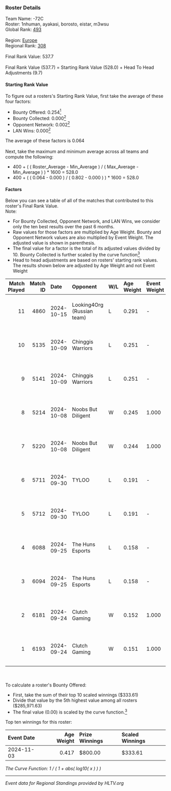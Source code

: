 ### Roster Details<br />
Team Name: -72C<br />
Roster: 1nhuman, ayakasi, borosto, eistar, m3wsu<br />
Global Rank: [493](../../standings_global_2025_02_28.md)<br />
<br />
Region: [Europe]( ../../standings_europe_2025_02_28.md)<br />
Regional Rank: [308]( ../../standings_europe_2025_02_28.md)<br />
<br />
Final Rank Value:  537.7<br />
<br />
Final Rank Value (537.7) = Starting Rank Value (528.0) + Head To Head Adjustments (9.7)<br />

#### Starting Rank Value<br />
To figure out a rosters's Starting Rank Value, first take the average of these four factors:<br />
- Bounty Offered: 0.254[<sup>1</sup>](#table2)
- Bounty Collected: 0.000[<sup>2</sup>](#table1)
- Opponent Network: 0.002[<sup>2</sup>](#table1)
- LAN Wins: 0.000[<sup>2</sup>](#table1)

The average of these factors is 0.064<br />
<br />
Next, take the maximum and minimum average across all teams and compute the following:<br />
- 400 + ( ( Roster_Average - Min_Average ) / ( Max_Average - Min_Average ) ) * 1600 = 528.0
- 400 + ( ( 0.064 - 0.000 ) / ( 0.802 - 0.000 ) ) * 1600 = 528.0


#### Factors<br />
Below you can see a table of all of the matches that contributed to this roster's Final Rank Value.<br />
Note:<br />

- For Bounty Collected, Opponent Network, and LAN Wins, we consider only the ten best results over the past 6 months.
- Raw values for those factors are multiplied by Age Weight. Bounty and Opponent Network values are also multiplied by Event Weight. The adjusted value is shown in parenthesis.
- The final value for a factor is the total of its adjusted values divided by 10. Bounty Collected is further scaled by the curve function[<sup>3</sup>](#curveFunction)
- Head to head adjustments are based on rosters' starting rank values. The results shown below are adjusted by Age Weight and not Event Weight
<span id="table1"></span><br />


| Match Played | Match ID | Date       | Opponent                   | W/L | Age Weight | Event Weight | Bounty Collected | Opponent Network | LAN Wins  | H2H Adj. | Roster                                   |
| -: | -: | :- | :- | :- | :- | :- | :- | :- | :- | -: | :- |
|           11 |     4860 | 2024-10-15 | Looking4Org (Russian team) | L   | 0.291      | -            | -                | -                | -         |    -1.55 | 1nhuman, ayakasi, borosto, eistar, m3wsu |
|           10 |     5135 | 2024-10-09 | Chinggis Warriors          | L   | 0.251      | -            | -                | -                | -         |    -0.22 | 1nhuman, ayakasi, borosto, eistar, m3wsu |
|            9 |     5141 | 2024-10-09 | Chinggis Warriors          | L   | 0.251      | -            | -                | -                | -         |    -0.22 | 1nhuman, ayakasi, borosto, eistar, m3wsu |
|            8 |     5214 | 2024-10-08 | Noobs But Diligent         | W   | 0.245      | 1.000        | 0.000 (0.000)    | 0.013 (0.003)    | 0 (0.000) |     3.43 | 1nhuman, ayakasi, borosto, eistar, m3wsu |
|            7 |     5220 | 2024-10-08 | Noobs But Diligent         | W   | 0.244      | 1.000        | 0.000 (0.000)    | 0.013 (0.003)    | 0 (0.000) |     3.50 | 1nhuman, ayakasi, borosto, eistar, m3wsu |
|            6 |     5711 | 2024-09-30 | TYLOO                      | L   | 0.191      | -            | -                | -                | -         |    -0.31 | 1nhuman, ayakasi, borosto, eistar, m3wsu |
|            5 |     5712 | 2024-09-30 | TYLOO                      | L   | 0.191      | -            | -                | -                | -         |    -0.31 | 1nhuman, ayakasi, borosto, eistar, m3wsu |
|            4 |     6088 | 2024-09-25 | The Huns Esports           | L   | 0.158      | -            | -                | -                | -         |    -0.07 | 1nhuman, ayakasi, borosto, eistar, m3wsu |
|            3 |     6094 | 2024-09-25 | The Huns Esports           | L   | 0.158      | -            | -                | -                | -         |    -0.07 | 1nhuman, ayakasi, borosto, eistar, m3wsu |
|            2 |     6181 | 2024-09-24 | Clutch Gaming              | W   | 0.152      | 1.000        | 0.000 (0.000)    | 0.060 (0.009)    | 0 (0.000) |     2.75 | 1nhuman, ayakasi, borosto, eistar, m3wsu |
|            1 |     6193 | 2024-09-24 | Clutch Gaming              | W   | 0.151      | 1.000        | 0.000 (0.000)    | 0.060 (0.009)    | 0 (0.000) |     2.78 | 1nhuman, ayakasi, borosto, eistar, m3wsu |

<br />
<span id="table2"></span><br />
To calculate a roster's Bounty Offered:<br />

- First, take the sum of their top 10 scaled winnings ($333.61)
- Divide that value by the 5th highest value among all rosters ($285,971.63)
- The final value (0.00) is scaled by the curve function.[<sup>3</sup>](#curveFunction)

Top ten winnings for this roster:<br />

| Event Date | Age Weight | Prize Winnings | Scaled Winnings |
| :- | -: | :- | :- |
| 2024-11-03 |      0.417 | $800.00        | $333.61         |


<span id="curveFunction"></span>_The Curve Function: 1 / ( 1 + abs( log10( x ) ) )_<br />

---
_Event data for Regional Standings provided by HLTV.org_<br />
